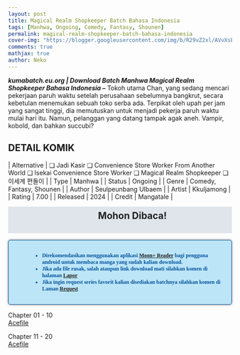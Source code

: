 ```yaml
---
layout: post
title: Magical Realm Shopkeeper Batch Bahasa Indonesia 
tags: [Manhwa, Ongoing, Comedy, Fantasy, Shounen]
permalink: magical-realm-shopkeeper-batch-bahasa-indonesia
cover-img: "https://blogger.googleusercontent.com/img/b/R29vZ2xl/AVvXsEi7NK1un1mygQg7f7DNhHBg0ZbKRaPVhagwfjzusYXRePenGW-p5WgvmK-1huDzq2dg2W33jeNzvZ_fxPJHmne0yI6W8jR7hAfOqIuS7a_i8K7dBqIeknRo28omb1s5mvmCGDFfbuUDpEOm7GwpLxiYfOcRCxjReucwx9bbAkOYIHd_ivc58GRGtDqTlN0s/s602/Magical-Realm-Shopkeeper-VOLUME-001-HEADER.jpg"
comments: true
mathjax: true
author: Neko
---
```


**<em>kumabatch.eu.org | Download Batch Manhwa Magical Realm Shopkeeper Bahasa Indonesia –</em>** Tokoh utama Chan, yang sedang mencari pekerjaan paruh waktu setelah perusahaan sebelumnya bangkrut, secara kebetulan menemukan sebuah toko serba ada. Terpikat oleh upah per jam yang sangat tinggi, dia memutuskan untuk menjadi pekerja paruh waktu mulai hari itu. Namun, pelanggan yang datang tampak agak aneh. Vampir, kobold, dan bahkan succubi?

## DETAIL KOMIK

| Alternative | ❑ Jadi Kasir ❑ Convenience Store Worker From Another World ❑ Isekai Convenience Store Worker ❑ Magical Realm Shopkeeper ❑ 이세계 편돌이 |
| Type | Manhwa |
| Status | Ongoing |
| Genre | Comedy, Fantasy, Shounen |
| Author | Seulpeunbang Ulbaem |
| Artist | Kkuljamong |
| Rating | 7.00 |
| Released | 2024 |
| Credit  | Mangatale |

<h2 style="background-attachment: initial; background-clip: initial; background-color: #e0e5eb; background-origin: initial; background-position: 12px 1px; background-repeat: no-repeat; background-size: initial; color: #222222; line-height: 22px; margin: 5px 0px; min-height: 38px; padding: 10px 12px 12px 68px; text-align: center;"> 
Mohon Dibaca!</h2>

<div style="-moz-border-radius: 15px; -moz-box-shadow: 0 0 5px #888; -webkit-border-radius: 15px; -webkit-box-shadow: 0 0 5px #888; background-attachment: initial; background-clip: initial; background-color: #bde5f8; background-origin: initial; background-position: 10px 50%; background-repeat: no-repeat; background-size: initial; background: #bde5f8 url(&quot;https://sites.google.com/site/problogiz/my-icon/info.png&quot;) no-repeat 10px center; border-radius: 5px; border: 1px solid; box-shadow: rgb(136, 136, 136) 0px 0px 5px; color: #00529b; font: bold 12px verdana; margin: 15px 0px; padding: 15px 20px 15px 55px; "> 
<ul>
  <li>Direkomendasikan menggunakan aplikasi <a href="https://play.google.com/store/apps/details?id=com.flyersoft.moonreader">Moon+ Reader</a> bagi pengguna android untuk membaca manga yang sudah kalian download.</li>
  <li>Jika ada file rusak, salah ataupun link download mati silahkan komen di halaman <a href="https://kumabatch.github.io/lapor/">Lapor</a></li>
  <li>Jika ingin request series favorit kalian disediakan batchnya silahkan komen di Laman <a href="https://kumabatch.github.io/request/">Request</a></li>
</ul>
</div>

Chapter 01 - 10<br>
<a href="http://ouo.io/qs/OzRuKBTK?s=https://acefile.co/f/106523135/kumabatch-ja-di-kas-ir-chapter-01-10-pdf">Acefile</a>

Chapter 11 - 20<br>
<a href="http://ouo.io/qs/OzRuKBTK?s=https://acefile.co/f/106523153/kumabatch-magical-realm-shopkeeper-chapter-11-20-zip">Acefile</a>
